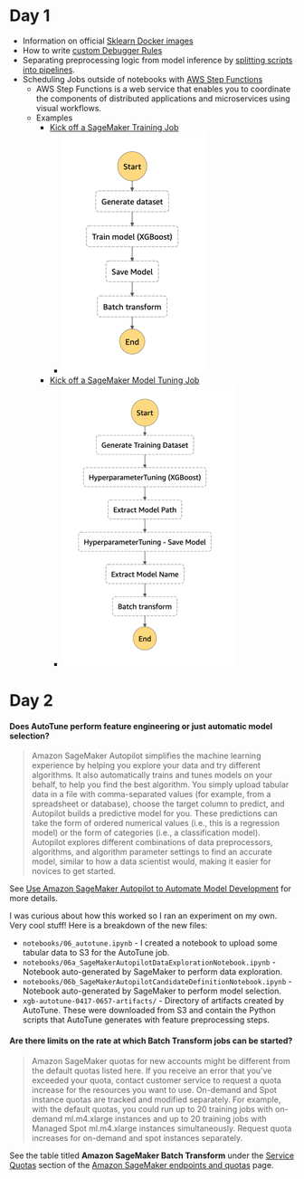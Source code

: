 # Day 1

* Information on official [Sklearn Docker images](https://github.com/aws/sagemaker-python-sdk/tree/master/src/sagemaker/sklearn#sagemaker-scikit-learn-docker-containers)
* How to write [custom Debugger Rules](https://github.com/awslabs/sagemaker-debugger/blob/master/docs/analysis.md#Writing-a-custom-rule)
* Separating preprocessing logic from model inference by [splitting scripts into pipelines](https://docs.aws.amazon.com/sagemaker/latest/dg/inference-pipelines.html).
* Scheduling Jobs outside of notebooks with [AWS Step Functions](https://docs.aws.amazon.com/step-functions/latest/dg/welcome.html)
    * AWS Step Functions is a web service that enables you to coordinate the components of distributed applications and microservices using visual workflows.
    * Examples
        * [Kick off a SageMaker Training Job](https://docs.aws.amazon.com/step-functions/latest/dg/sample-train-model.html)
            * ![Step Functions Training](./img/step-train.png)
        * [Kick off a SageMaker Model Tuning Job](https://docs.aws.amazon.com/step-functions/latest/dg/sample-hyper-tuning.html)
            * ![Step Functions Tuning](./img/step-tune.png)

# Day 2

#### Does AutoTune perform feature engineering or just automatic model selection?

> Amazon SageMaker Autopilot simplifies the machine learning experience by helping you explore your data and try different algorithms. It also automatically trains and tunes models on your behalf, to help you find the best algorithm. You simply upload tabular data in a file with comma-separated values (for example, from a spreadsheet or database), choose the target column to predict, and Autopilot builds a predictive model for you. These predictions can take the form of ordered numerical values (i.e., this is a regression model) or the form of categories (i.e., a classification model). Autopilot explores different combinations of data preprocessors, algorithms, and algorithm parameter settings to find an accurate model, similar to how a data scientist would, making it easier for novices to get started.

See [Use Amazon SageMaker Autopilot to Automate Model Development](https://docs.aws.amazon.com/sagemaker/latest/dg/autopilot-automate-model-development.html) for more details.

I was curious about how this worked so I ran an experiment on my own. Very cool stuff! Here is a breakdown of the new files:

* `notebooks/06_autotune.ipynb` - I created a notebook to upload some tabular data to S3 for the AutoTune job.
* `notebooks/06a_SageMakerAutopilotDataExplorationNotebook.ipynb` - Notebook auto-generated by SageMaker to perform data exploration.
* `notebooks/06b_SageMakerAutopilotCandidateDefinitionNotebook.ipynb` - Notebook auto-generated by SageMaker to perform model selection.
* `xgb-autotune-0417-0657-artifacts/` - Directory of artifacts created by AutoTune. These were downloaded from S3 and contain the Python scripts that AutoTune generates with feature preprocessing steps.

#### Are there limits on the rate at which Batch Transform jobs can be started?

> Amazon SageMaker quotas for new accounts might be different from the default quotas listed here. If you receive an error that you've exceeded your quota, contact customer service to request a quota increase for the resources you want to use. On-demand and Spot instance quotas are tracked and modified separately. For example, with the default quotas, you could run up to 20 training jobs with on-demand ml.m4.xlarge instances and up to 20 training jobs with Managed Spot ml.m4.xlarge instances simultaneously. Request quota increases for on-demand and spot instances separately.

See the table titled **Amazon SageMaker Batch Transform** under the [Service Quotas](https://docs.aws.amazon.com/general/latest/gr/sagemaker.html#limits_sagemaker) section of the [Amazon SageMaker endpoints and quotas](https://docs.aws.amazon.com/general/latest/gr/sagemaker.html) page.



